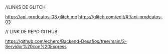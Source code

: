 //LINKS DE GLITCH

https://api-prodcutos-03.glitch.me
https://glitch.com/edit/#!/api-prodcutos-03

// LINK DE REPO GITHUB

https://github.com/echero/Backend-Desafios/tree/main/3-Servidor%20con%20Express

